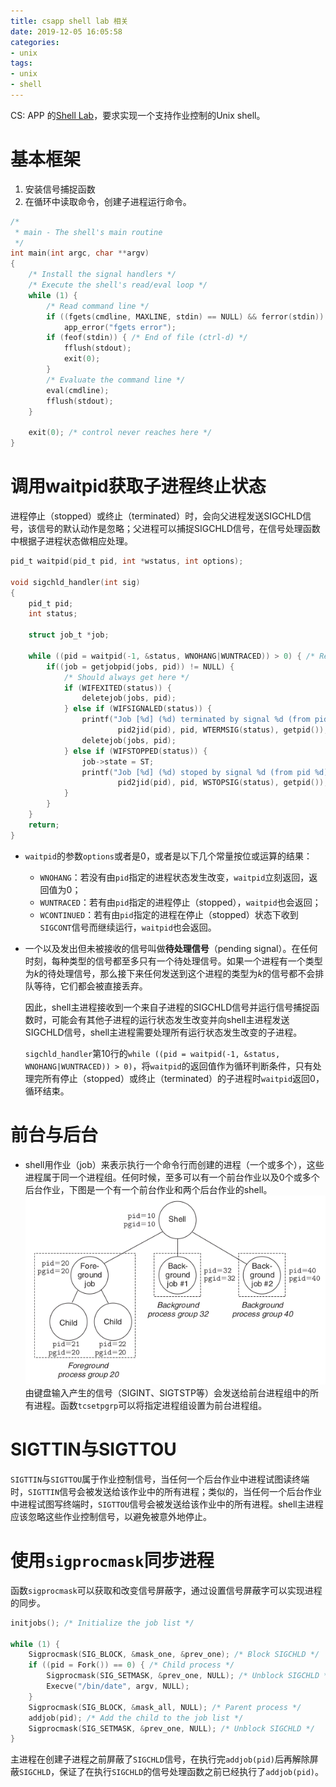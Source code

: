 ```yaml
---
title: csapp shell lab 相关
date: 2019-12-05 16:05:58
categories:
- unix
tags:
- unix
- shell
---
```


CS: APP 的[Shell Lab](http://csapp.cs.cmu.edu/3e/labs.html)，要求实现一个支持作业控制的Unix shell。

<!--more-->

# 基本框架

1. 安装信号捕捉函数
2. 在循环中读取命令，创建子进程运行命令。

```c
/*
 * main - The shell's main routine 
 */
int main(int argc, char **argv)
{
    /* Install the signal handlers */
    /* Execute the shell's read/eval loop */
    while (1) {
        /* Read command line */
        if ((fgets(cmdline, MAXLINE, stdin) == NULL) && ferror(stdin))
            app_error("fgets error");
        if (feof(stdin)) { /* End of file (ctrl-d) */
            fflush(stdout);
            exit(0);
        }
        /* Evaluate the command line */
        eval(cmdline);
        fflush(stdout);
    }

    exit(0); /* control never reaches here */
}
```

# 调用waitpid获取子进程终止状态

进程停止（stopped）或终止（terminated）时，会向父进程发送SIGCHLD信号，该信号的默认动作是忽略；父进程可以捕捉SIGCHLD信号，在信号处理函数中根据子进程状态做相应处理。
```c
pid_t waitpid(pid_t pid, int *wstatus, int options);

void sigchld_handler(int sig) 
{
    pid_t pid;
    int status;

    struct job_t *job;

    while ((pid = waitpid(-1, &status, WNOHANG|WUNTRACED)) > 0) { /* Reap a zombie child */
        if((job = getjobpid(jobs, pid)) != NULL) {
            /* Should always get here */
            if (WIFEXITED(status)) {
                deletejob(jobs, pid);
            } else if (WIFSIGNALED(status)) {
                printf("Job [%d] (%d) terminated by signal %d (from pid %d)\n",
                        pid2jid(pid), pid, WTERMSIG(status), getpid());
                deletejob(jobs, pid);
            } else if (WIFSTOPPED(status)) {
                job->state = ST;
                printf("Job [%d] (%d) stoped by signal %d (from pid %d)\n",
                        pid2jid(pid), pid, WSTOPSIG(status), getpid());
            }
        }
    }
    return;
}
```

- `waitpid`的参数`options`或者是0，或者是以下几个常量按位或运算的结果：
  - `WNOHANG`：若没有由`pid`指定的进程状态发生改变，`waitpid`立刻返回，返回值为0；
  - `WUNTRACED`：若有由`pid`指定的进程停止（stopped），`waitpid`也会返回；
  - `WCONTINUED`：若有由`pid`指定的进程在停止（stopped）状态下收到`SIGCONT`信号而继续运行，`waitpid`也会返回。
  
- 一个以及发出但未被接收的信号叫做**待处理信号**（pending signal）。在任何时刻，每种类型的信号都至多只有一个待处理信号。如果一个进程有一个类型为*k*的待处理信号，那么接下来任何发送到这个进程的类型为*k*的信号都不会排队等待，它们都会被直接丢弃。

  因此，shell主进程接收到一个来自子进程的SIGCHLD信号并运行信号捕捉函数时，可能会有其他子进程的运行状态发生改变并向shell主进程发送SIGCHLD信号，shell主进程需要处理所有运行状态发生改变的子进程。

  `sigchld_handler`第10行的`while ((pid = waitpid(-1, &status, WNOHANG|WUNTRACED)) > 0)`，将`waitpid`的返回值作为循环判断条件，只有处理完所有停止（stopped）或终止（terminated）的子进程时`waitpid`返回0，循环结束。

# 前台与后台 

- shell用作业（job）来表示执行一个命令行而创建的进程（一个或多个），这些进程属于同一个进程组。任何时候，至多可以有一个前台作业以及0个或多个后台作业，下图是一个有一个前台作业和两个后台作业的shell。![](shelllab/8-28.png)
由键盘输入产生的信号（SIGINT、SIGTSTP等）会发送给前台进程组中的所有进程。函数`tcsetpgrp`可以将指定进程组设置为前台进程组。

# SIGTTIN与SIGTTOU

`SIGTTIN`与`SIGTTOU`属于作业控制信号，当任何一个后台作业中进程试图读终端时，`SIGTTIN`信号会被发送给该作业中的所有进程；类似的，当任何一个后台作业中进程试图写终端时，`SIGTTOU`信号会被发送给该作业中的所有进程。shell主进程应该忽略这些作业控制信号，以避免被意外地停止。

# 使用`sigprocmask`同步进程

函数`sigprocmask`可以获取和改变信号屏蔽字，通过设置信号屏蔽字可以实现进程的同步。

```c
initjobs(); /* Initialize the job list */

while (1) {
    Sigprocmask(SIG_BLOCK, &mask_one, &prev_one); /* Block SIGCHLD */
    if ((pid = Fork()) == 0) { /* Child process */
        Sigprocmask(SIG_SETMASK, &prev_one, NULL); /* Unblock SIGCHLD */
        Execve("/bin/date", argv, NULL);
    }
    Sigprocmask(SIG_BLOCK, &mask_all, NULL); /* Parent process */
    addjob(pid); /* Add the child to the job list */
    Sigprocmask(SIG_SETMASK, &prev_one, NULL); /* Unblock SIGCHLD */
}
```

主进程在创建子进程之前屏蔽了`SIGCHLD`信号，在执行完`addjob(pid)`后再解除屏蔽`SIGCHLD`，保证了在执行`SIGCHLD`的信号处理函数之前已经执行了`addjob(pid)`。